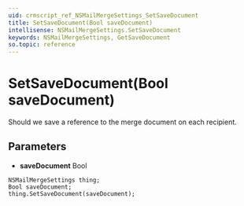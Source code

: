 ```yaml
---
uid: crmscript_ref_NSMailMergeSettings_SetSaveDocument
title: SetSaveDocument(Bool saveDocument)
intellisense: NSMailMergeSettings.SetSaveDocument
keywords: NSMailMergeSettings, GetSaveDocument
so.topic: reference
---
```


# SetSaveDocument(Bool saveDocument)

Should we save a reference to the merge document on each recipient.

## Parameters

* **saveDocument** Bool

```crmscript
NSMailMergeSettings thing;
Bool saveDocument;
thing.SetSaveDocument(saveDocument);
```

